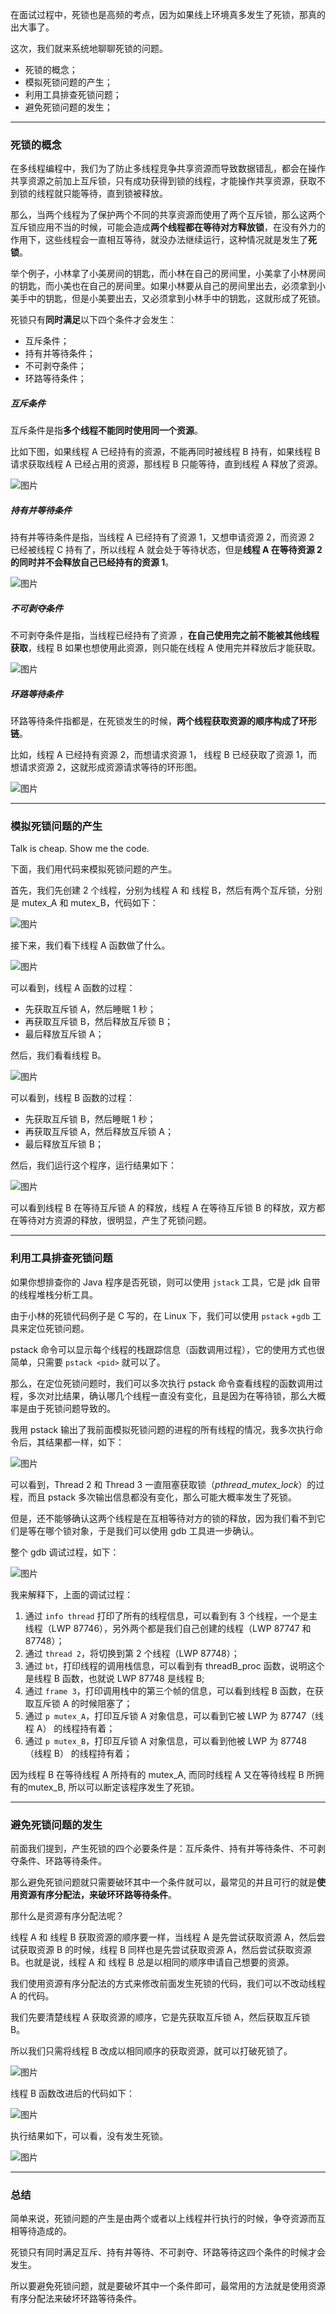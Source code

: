 在面试过程中，死锁也是高频的考点，因为如果线上环境真多发生了死锁，那真的出大事了。

这次，我们就来系统地聊聊死锁的问题。

- 死锁的概念；
- 模拟死锁问题的产生；
- 利用工具排查死锁问题；
- 避免死锁问题的发生；

------

### 死锁的概念

在多线程编程中，我们为了防止多线程竞争共享资源而导致数据错乱，都会在操作共享资源之前加上互斥锁，只有成功获得到锁的线程，才能操作共享资源，获取不到锁的线程就只能等待，直到锁被释放。

那么，当两个线程为了保护两个不同的共享资源而使用了两个互斥锁，那么这两个互斥锁应用不当的时候，可能会造成**两个线程都在等待对方释放锁**，在没有外力的作用下，这些线程会一直相互等待，就没办法继续运行，这种情况就是发生了**死锁**。

举个例子，小林拿了小美房间的钥匙，而小林在自己的房间里，小美拿了小林房间的钥匙，而小美也在自己的房间里。如果小林要从自己的房间里出去，必须拿到小美手中的钥匙，但是小美要出去，又必须拿到小林手中的钥匙，这就形成了死锁。

死锁只有**同时满足**以下四个条件才会发生：

- 互斥条件；
- 持有并等待条件；
- 不可剥夺条件；
- 环路等待条件；

##### 互斥条件

互斥条件是指**多个线程不能同时使用同一个资源**。

比如下图，如果线程 A 已经持有的资源，不能再同时被线程 B 持有，如果线程 B 请求获取线程 A 已经占用的资源，那线程 B 只能等待，直到线程 A 释放了资源。

![图片](https://mmbiz.qpic.cn/mmbiz_png/J0g14CUwaZcUibyDdMtUl4a0Mh4JptI5OyogHIgicpibhaswiathIvb5nWeVKPSfiaZJFiaC8MESxjYRGwtLdP1Xw3BQ/640?wx_fmt=png&tp=webp&wxfrom=5&wx_lazy=1&wx_co=1)

##### 持有并等待条件

持有并等待条件是指，当线程 A 已经持有了资源 1，又想申请资源 2，而资源 2 已经被线程 C 持有了，所以线程  A 就会处于等待状态，但是**线程  A 在等待资源 2 的同时并不会释放自己已经持有的资源 1**。

![图片](https://mmbiz.qpic.cn/mmbiz_png/J0g14CUwaZcUibyDdMtUl4a0Mh4JptI5OneC82tLlWEN0rZV0y82IUwbtNz0LApXkC7BBDrRQkroF9lHu7dlIKA/640?wx_fmt=png&tp=webp&wxfrom=5&wx_lazy=1&wx_co=1)

##### 不可剥夺条件

不可剥夺条件是指，当线程已经持有了资源 ，**在自己使用完之前不能被其他线程获取**，线程 B 如果也想使用此资源，则只能在线程 A 使用完并释放后才能获取。

![图片](https://mmbiz.qpic.cn/mmbiz_png/J0g14CUwaZcUibyDdMtUl4a0Mh4JptI5OyYErAFzpQuuhic1N2ah7Th86DF12ibQIWVuia13IaqL8IQNIDv20YcIbA/640?wx_fmt=png&tp=webp&wxfrom=5&wx_lazy=1&wx_co=1)

##### 环路等待条件

环路等待条件指都是，在死锁发生的时候，**两个线程获取资源的顺序构成了环形链**。

比如，线程 A 已经持有资源 2，而想请求资源 1， 线程 B 已经获取了资源 1，而想请求资源 2，这就形成资源请求等待的环形图。

![图片](https://mmbiz.qpic.cn/mmbiz_png/J0g14CUwaZcUibyDdMtUl4a0Mh4JptI5Oe0DrWrpPyHavLTm023lkkc9ouk8bKDsLBcJyugQhoBs8bqN6zw0esg/640?wx_fmt=png&tp=webp&wxfrom=5&wx_lazy=1&wx_co=1)

------

### 模拟死锁问题的产生

Talk is cheap. Show me the code.

下面，我们用代码来模拟死锁问题的产生。

首先，我们先创建 2 个线程，分别为线程 A 和 线程 B，然后有两个互斥锁，分别是 mutex_A 和 mutex_B，代码如下：

![图片](https://mmbiz.qpic.cn/mmbiz_png/J0g14CUwaZcUibyDdMtUl4a0Mh4JptI5O3iakHIZLE71vYD64cDPUaN4JhAnBWG0ib93tvFjic3jEh95R0EwUXqfiaQ/640?wx_fmt=png&tp=webp&wxfrom=5&wx_lazy=1&wx_co=1)

接下来，我们看下线程 A 函数做了什么。

![图片](https://mmbiz.qpic.cn/mmbiz_png/J0g14CUwaZcUibyDdMtUl4a0Mh4JptI5OOyUiadw46NF9rwCJavEs7l4fEeHrMIu3ib91w0jwnQmQz1gkFibqhiaUUA/640?wx_fmt=png&tp=webp&wxfrom=5&wx_lazy=1&wx_co=1)

可以看到，线程 A 函数的过程：

- 先获取互斥锁 A，然后睡眠 1 秒；
- 再获取互斥锁 B，然后释放互斥锁 B；
- 最后释放互斥锁 A；



然后，我们看看线程 B。



![图片](https://mmbiz.qpic.cn/mmbiz_png/J0g14CUwaZcUibyDdMtUl4a0Mh4JptI5OTwu29gWPEdkaj4sN9ABoClebLBwRPSSuiaSQFjssJKR0zpESMbfA0UA/640?wx_fmt=png&tp=webp&wxfrom=5&wx_lazy=1&wx_co=1)

可以看到，线程 B 函数的过程：

- 先获取互斥锁 B，然后睡眠 1 秒；
- 再获取互斥锁 A，然后释放互斥锁 A；
- 最后释放互斥锁 B；

然后，我们运行这个程序，运行结果如下：

![图片](https://mmbiz.qpic.cn/mmbiz_png/J0g14CUwaZcUibyDdMtUl4a0Mh4JptI5Oeu3LPLAlhl6WVbtvwD46IibOXicwbqWuUDQqRuyLamTt26VqqQSogpYg/640?wx_fmt=png&tp=webp&wxfrom=5&wx_lazy=1&wx_co=1)

可以看到线程 B 在等待互斥锁 A 的释放，线程 A 在等待互斥锁 B 的释放，双方都在等待对方资源的释放，很明显，产生了死锁问题。

------

### 利用工具排查死锁问题

如果你想排查你的 Java 程序是否死锁，则可以使用 `jstack` 工具，它是 jdk 自带的线程堆栈分析工具。

由于小林的死锁代码例子是 C 写的，在 Linux 下，我们可以使用 `pstack` +`gdb` 工具来定位死锁问题。

pstack 命令可以显示每个线程的栈跟踪信息（函数调用过程），它的使用方式也很简单，只需要 `pstack <pid>` 就可以了。

那么，在定位死锁问题时，我们可以多次执行 pstack 命令查看线程的函数调用过程，多次对比结果，确认哪几个线程一直没有变化，且是因为在等待锁，那么大概率是由于死锁问题导致的。

我用 pstack 输出了我前面模拟死锁问题的进程的所有线程的情况，我多次执行命令后，其结果都一样，如下：

![图片](https://mmbiz.qpic.cn/mmbiz_png/J0g14CUwaZcUibyDdMtUl4a0Mh4JptI5OibQqsiay7G2tVYV13NWOfkpQuo6Xk8ZsvuDTNxu2IJwvXjEQzldiajKrg/640?wx_fmt=png&tp=webp&wxfrom=5&wx_lazy=1&wx_co=1)

可以看到，Thread 2 和 Thread 3 一直阻塞获取锁（*pthread_mutex_lock*）的过程，而且 pstack 多次输出信息都没有变化，那么可能大概率发生了死锁。

但是，还不能够确认这两个线程是在互相等待对方的锁的释放，因为我们看不到它们是等在哪个锁对象，于是我们可以使用 gdb 工具进一步确认。

整个 gdb 调试过程，如下：

![图片](https://mmbiz.qpic.cn/mmbiz_png/J0g14CUwaZcUibyDdMtUl4a0Mh4JptI5OHvJyAPT6mDbLz5aNJOmLBOnpia2d7nZlxx32pviaenyNJE1A1CH2cm3g/640?wx_fmt=png&tp=webp&wxfrom=5&wx_lazy=1&wx_co=1)

我来解释下，上面的调试过程：

1. 通过 `info thread` 打印了所有的线程信息，可以看到有 3 个线程，一个是主线程（LWP 87746），另外两个都是我们自己创建的线程（LWP 87747 和 87748）；
2. 通过 `thread 2`，将切换到第 2 个线程（LWP 87748）；
3. 通过 `bt`，打印线程的调用栈信息，可以看到有 threadB_proc 函数，说明这个是线程 B 函数，也就说 LWP 87748 是线程 B;
4. 通过 `frame 3`，打印调用栈中的第三个帧的信息，可以看到线程 B 函数，在获取互斥锁 A 的时候阻塞了；
5. 通过 `p mutex_A`，打印互斥锁 A 对象信息，可以看到它被 LWP 为 87747（线程 A） 的线程持有着；
6. 通过 `p mutex_B`，打印互斥锁 A 对象信息，可以看到他被 LWP 为 87748 （线程 B） 的线程持有着；

因为线程 B 在等待线程 A 所持有的 mutex_A, 而同时线程 A 又在等待线程 B 所拥有的mutex_B, 所以可以断定该程序发生了死锁。

------

### 避免死锁问题的发生

前面我们提到，产生死锁的四个必要条件是：互斥条件、持有并等待条件、不可剥夺条件、环路等待条件。

那么避免死锁问题就只需要破环其中一个条件就可以，最常见的并且可行的就是**使用资源有序分配法，来破环环路等待条件**。

那什么是资源有序分配法呢？

线程 A 和 线程 B 获取资源的顺序要一样，当线程 A 是先尝试获取资源 A，然后尝试获取资源  B 的时候，线程 B 同样也是先尝试获取资源 A，然后尝试获取资源 B。也就是说，线程 A 和 线程 B 总是以相同的顺序申请自己想要的资源。

我们使用资源有序分配法的方式来修改前面发生死锁的代码，我们可以不改动线程 A 的代码。

我们先要清楚线程 A 获取资源的顺序，它是先获取互斥锁 A，然后获取互斥锁 B。

所以我们只需将线程 B 改成以相同顺序的获取资源，就可以打破死锁了。

![图片](https://mmbiz.qpic.cn/mmbiz_png/J0g14CUwaZcUibyDdMtUl4a0Mh4JptI5O6gOodqCMPk7lXbwlTf1DtiaAw5ROVjeUichmerliaLHaFSmbPr9oS8QUw/640?wx_fmt=png&tp=webp&wxfrom=5&wx_lazy=1&wx_co=1)

线程 B 函数改进后的代码如下：

![图片](https://mmbiz.qpic.cn/mmbiz_png/J0g14CUwaZcUibyDdMtUl4a0Mh4JptI5OvVloCwib27ZBJr12C0iaYedF3Se9oviaLgl7PHibVQ7VWMic9RchYgkq9ZQ/640?wx_fmt=png&tp=webp&wxfrom=5&wx_lazy=1&wx_co=1)

执行结果如下，可以看，没有发生死锁。

![图片](https://mmbiz.qpic.cn/mmbiz_png/J0g14CUwaZcUibyDdMtUl4a0Mh4JptI5OBQpAgG0VNSESaCNhM5Tf5uWcV50MablpoJXACpAiaKTvE1FNhrQrfuA/640?wx_fmt=png&tp=webp&wxfrom=5&wx_lazy=1&wx_co=1)

------

### 总结

简单来说，死锁问题的产生是由两个或者以上线程并行执行的时候，争夺资源而互相等待造成的。

死锁只有同时满足互斥、持有并等待、不可剥夺、环路等待这四个条件的时候才会发生。

所以要避免死锁问题，就是要破坏其中一个条件即可，最常用的方法就是使用资源有序分配法来破坏环路等待条件。